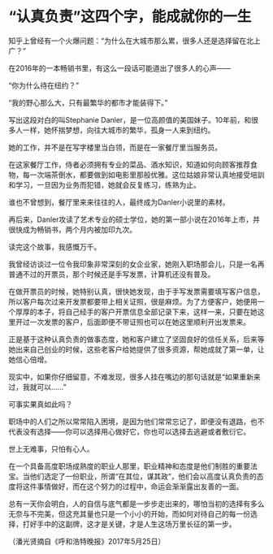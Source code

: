 # “认真负责”这四个字，能成就你的一生

知乎上曾经有一个火爆问题：“为什么在大城市那么累，很多人还是选择留在北上广？” 

在2016年的一本畅销书里，有这么一段话可能道出了很多人的心声—— 

“你为什么待在纽约？” 

“我的野心那么大，只有最繁华的都市才能装得下。” 

写出这段对白的叫Stephanie Danler，是一位高颜值的美国妹子。10年前，和很多人一样，她怀揣梦想，向往大城市的繁华，孤身一人来到纽约。 

她的工作，并不是在写字楼里当白领，而是在一家餐厅里当服务员。 

在这家餐厅工作，侍者必须拥有专业的菜品、酒水知识，知道如何向顾客推荐食物，每一次端茶倒水，都要做到如电影里那般优雅。这位姑娘非常认真地接受培訓和学习，一旦因为业务而犯错，她就会反复练习，练熟为止。 

谁也不曾想到，餐厅里来来往往的人，最终成为Danler小说里的素材。 

再后来，Danler攻读了艺术专业的硕士学位，她的第一部小说在2016年上市，并很快成为畅销书，两个月内被加印九次。 

读完这个故事，我感慨万千。 

我曾经访谈过一位令我印象非常深刻的女企业家，她刚入职场那会儿，只是一名再普通不过的开票员，那个时候还是手写发票，计算机还没有普及。 

在做开票员的时候，她特别认真，很快她发现，由于手写发票需要填写客户信息，所以客户每次过来开发票都要带上相关证照，很是麻烦。为了方便客户，她便用一个厚厚的本子，将自己经手的客户开票信息全部记录下来，这样一来，只要在她这里开过一次发票的客户，后面即便不带证照也可以在她这里顺利开出发票来。 

正是基于这种认真负责的做事态度，她和客户建立了坚固良好的信任关系，后来等她出来自己创业的时候，这些老客户给她提供了很多资源，帮她成就了第一单，让她信心倍增。 

现实中，如果你仔细留意，不难发现，很多人挂在嘴边的那句话就是“如果重新来过，我就可以……” 

可事实果真如此吗？ 

职场中的人们之所以常常陷入困境，是因为他们常常忘记了，即便没有退路，也不代表没有选择——你可以选择用心做好它，你也可以选择去逃避或者敷衍它。 

世上无难事，只怕有心人。 

在一个具备高度职场成熟度的职业人那里，职业精神和态度是他们制胜的重要法宝。当他们选定了一份职业，所谓“在其位，谋其政”，他们会以高度认真负责的态度将这件事情做好，而在这个努力的过程中，命运会渐渐露出友善的一面。 

总有一天你会明白，人的自信与底气都是一步步走出来的，哪怕当初的选择有多么无奈与不完美，但这充其量也只是一个小小的开始，而如何对待自己的每一份选择，打好手中的这副牌，这才是关键，才是人生这场万里长征的第一步。 

（潘光贤摘自《呼和浩特晚报》2017年5月25日）